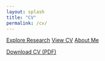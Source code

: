 ```yaml
---
layout: splash
title: "CV"
permalink: /cv/
---
```


<a href="{{ '/research/' | relative_url }}" class="btn btn--primary">Explore Research</a>
<a href="{{ '/cv/' | relative_url }}" class="btn">View CV</a>
<a href="{{ '/about/' | relative_url }}" class="btn">About Me</a>


[Download CV (PDF)](../Curriculum_Vitae-21.pdf)
